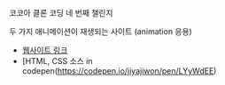 코코아 클론 코딩 네 번째 챌린지

두 가지 애니메이션이 재생되는 사이트 (animation 응용)
* [웹사이트 링크](https://chall4.jiyajiwon.repl.co/)
* [HTML, CSS 소스 in codepen(https://codepen.io/jiyajiwon/pen/LYyWdEE)
